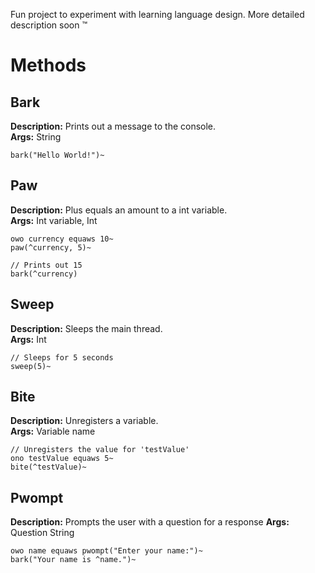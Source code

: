 Fun project to experiment with learning language design.
More detailed description soon :tm:

# Methods
## Bark
**Description:** Prints out a message to the console. <br>
**Args:** String
```
bark("Hello World!")~
```

## Paw
**Description:** Plus equals an amount to a int variable. <br>
**Args:** Int variable, Int
```
owo currency equaws 10~
paw(^currency, 5)~

// Prints out 15
bark(^currency)
```

## Sweep
**Description:** Sleeps the main thread. <br>
**Args:** Int
```
// Sleeps for 5 seconds
sweep(5)~
```

## Bite
**Description:** Unregisters a variable. <br>
**Args:** Variable name
```
// Unregisters the value for 'testValue'
ono testValue equaws 5~
bite(^testValue)~
```

## Pwompt
**Description:** Prompts the user with a question for a response
**Args:** Question String
```
owo name equaws pwompt("Enter your name:")~
bark("Your name is ^name.")~
```